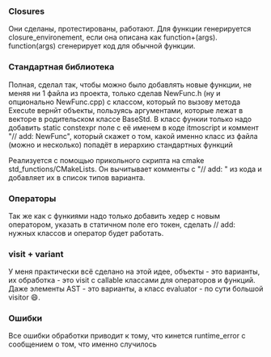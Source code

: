 ### Closures
Они сделаны, протестированы, работают. Для функции генерируется closure_environement, если она описана как function+(args). function(args) сгенерирует код для обычной функции.
### Стандартная библиотека
Полная, сделал так, чтобы можно было добавлять новые функции, не меняя ни 1 файла из проекта, только сделав NewFunc.h (ну и опционально NewFunc.cpp) с классом, который по вызову метода Execute вернйт объекты, пользуясь аргументами, которые лежат в векторе в родительском классе BaseStd. В класс функии только надо добавить static constexpr поле с её именем в коде itmoscript и коммент "// add: NewFunc", который скажет о том, какой именно класс из файла (можно и несколько) попадёт в иерархию стандартных функций

Реализуется с помощью прикольного скрипта на cmake std_functions/CMakeLists. Он вычитывает комменты с "// add: " из кода и добавляет их в список типов варианта.
### Операторы
Так же как с функиями надо только добавить хедер с новым оператором, указать в статичном поле его токен, сделать // add: нужных классов и оператор будет работать.
### visit + variant
У меня практически всё сделано на этой идее, объекты - это варианты, их обработка - это visit с callable классами для операторов и функций. Даже элементы AST - это варианты, а класс evaluator - по сути большой visitor 😄.

### Ошибки
Все ошибки обработки приводит к тому, что кинется runtime_error с сообщением о том, что именно случилось
